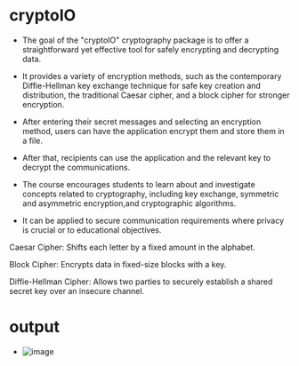 
# cryptoIO

- The goal of the "cryptoIO" cryptography package is to offer a straightforward yet effective tool for safely encrypting and decrypting data. 

- It provides a variety of encryption methods, such as the contemporary Diffie-Hellman key exchange technique for safe key creation and distribution,
  the traditional Caesar cipher, and a block cipher for stronger encryption.

- After entering their secret messages and selecting an encryption method, users can have the application encrypt them and store them in a file.
- After that, recipients can use the application and the relevant key to decrypt the communications.

- The course encourages students to learn about and investigate concepts related to cryptography, including key exchange, symmetric and asymmetric encryption,and cryptographic algorithms.
- It can be applied to secure communication requirements where privacy is crucial or to educational objectives.
  
Caesar Cipher: Shifts each letter by a fixed amount in the alphabet.

Block Cipher: Encrypts data in fixed-size blocks with a key.

Diffie-Hellman Cipher: Allows two parties to securely establish a shared secret key over an insecure channel.

# output
- ![image](https://github.com/amrit23-web/CyberCypher/assets/98414882/e4f329ef-1b83-4dea-8938-2e4b111e88a7)

